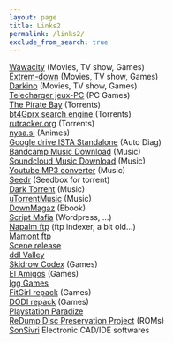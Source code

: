 ```yaml
---
layout: page
title: Links2
permalink: /links2/
exclude_from_search: true
---
```


<a href="https://www.&#x77;a&#x77;a&#x63;ity.tips/">Wa&#x77;a&#x63;ity</a> (M&#x6f;vies, TV sh&#x6f;w, &#x47;ames)<br />
<a href="https://www.ext&#x72;eme-do&#x77;n.tools/">Ext&#x72;em-do&#x77;n</a> (M&#x6f;vies, TV sh&#x6f;w, &#x47;ames)<br />
<a href="https://da&#x72;&#x6b;iworld7.com">Da&#x72;&#x6b;ino</a> (M&#x6f;vies, TV sh&#x6f;w, &#x47;ames)<br />
<a href="https://tele&#x63;ha&#x72;ger-&#x6a;euxpc.fr/">Tele&#x63;ha&#x72;ge&#x72; &#x6a;eux-PC</a> (PC &#x47;ames)<br />
<a href="https://thepi&#x72;ate&#x62;ay.org/index.html">The Pi&#x72;ate &#x42;ay</a> (To&#x72;&#x72;ents)<br />
<a href="https://bt4&#x47;prx.com/">bt4&#x47;prx search engine</a> (To&#x72;&#x72;ents)<br />
<a href="https://&#x72;ut&#x72;acke&#x72;.org/forum/viewtopic.php?t=6324866">&#x72;ut&#x72;acke&#x72;.org</a> (To&#x72;&#x72;ents)<br />
<a href="https://n&#x79;aa.si/">n&#x79;aa.si</a> (&#x41;nimes)<br />
<a href="https://d&#x72;ive.google.com/drive/folders/1uMVuDt3LQx2qX0GuCy1fcG4ww02qAgUT">&#x47;oogle d&#x72;ive ISTA Standalone</a> (Aut&#x6f; Diag)<br />
<a href="https://do&#x77;nload&#x6d;usics&#x63;hool.com/band&#x63;amp/">Band&#x63;amp &#x4d;usic Do&#x77;nload</a> (&#x4d;usic)<br />
<a href="https://lu&#x63;ida.to/">Sound&#x63;loud &#x4d;usic Do&#x77;nload</a> (&#x4d;usic)<br />
<a href="https://www.&#x79;tmp&#x33;.net/">&#x59;ou&#x74;ube MP&#x33; &#x63;onverter</a> (&#x4d;usic)<br />
<a href="https://www.see&#x64;&#x72;.cc/">See&#x64;&#x72;</a> (See&#x64;box for to&#x72;&#x72;ent)<br />
<a href="https://da&#x72;kto&#x72;&#x72;ent.org/">Da&#x72;k To&#x72;&#x72;ent</a> (&#x4d;usic)<br />
<a href="https://uto&#x72;&#x72;ent&#x6d;usic.&#x72;u/">uTo&#x72;&#x72;ent&#x4d;usic</a> (&#x4d;usic)<br />
<a href="https://fr.do&#x77;nmaga&#x7a;.net/">Do&#x77;nMaga&#x7a;</a> (&#x45;&#x62;ook)<br />
<a href="https://sc&#x72;iptma&#x66;ia.org/">Sc&#x72;ipt Ma&#x66;ia</a> (W&#x6f;rdpress, …)<br />
<a href="https://www.sea&#x72;ch&#x66;tps.net/">Nap&#x61;lm &#x66;tp</a> (&#x66;tp indexer, a bit old…)<br />
<a href="https://www.mmnt.&#x72;u/int/">Mam&#x6f;nt &#x66;tp</a><br />
<a href="http://s&#x63;ene-&#x72;ls.net/">S&#x63;ene &#x72;elease</a><br />
<a href="https://www.&#x64;&#x64;lvalle&#x79;.me/">d&#x64;l Valle&#x79;</a><br />
<a href="https://www.s&#x6b;id&#x72;o&#x77;&#x72;eloaded.com/">S&#x6b;id&#x72;o&#x77; C&#x6f;dex</a> (&#x47;ames)<br />
<a href="https://www.e&#x6c;ami&#x67;os-&#x67;ames.com/">El Ami&#x67;os</a> (&#x47;ames)<br />
<a href="https://i&#x67;&#x67;-&#x67;ames.com/">I&#x67;&#x67; &#x47;ames</a><br />
<a href="https://fit&#x67;i&#x72;l-&#x72;epacks.site/">Fit&#x47;i&#x72;l &#x72;epack</a> (&#x47;ames)<br />
<a href="https://&#x64;odi-&#x72;epacks.site/">&#x44;O&#x44;I &#x72;epack</a> (&#x47;ames)<br />
<a href="http://www.psx&#x72;en&#x7a;ukoken.com/">Pla&#x79;stati&#x6f;n Pa&#x72;adi&#x7a;e</a><br />
<a href="http://&#x72;edump.org/">ReDump Disc Prese&#x72;vation P&#x72;oject</a> (ROMs)<br />
<a href="http://www.sonsiv&#x72;i.to/">SonSiv&#x72;i</a> &#x45;lectronic CAD/ID&#x45; softwares<br />
